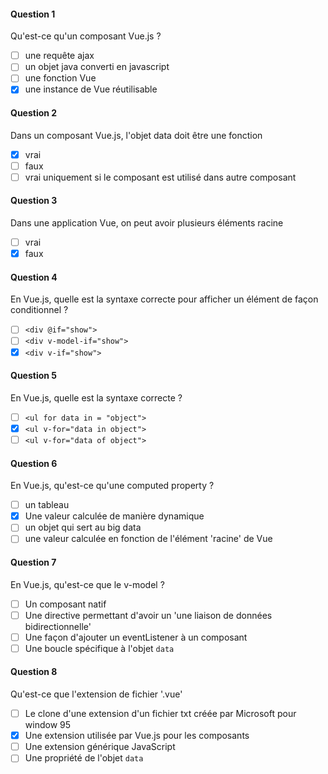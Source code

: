 #### Question 1
Qu'est-ce qu'un composant Vue.js ?
* [ ] une requête ajax
* [ ] un objet java converti en javascript
* [ ] une fonction Vue
* [x] une instance de Vue réutilisable
 
#### Question 2
Dans un composant Vue.js, l'objet data doit être une fonction 
* [x] vrai
* [ ] faux
* [ ] vrai uniquement si le composant est utilisé dans autre composant

#### Question 3
Dans une application Vue, on peut avoir plusieurs éléments racine
* [ ] vrai
* [x] faux

#### Question 4
En Vue.js, quelle est la syntaxe correcte pour afficher un élément de façon conditionnel ?
* [ ] `<div @if="show">`
* [ ] `<div v-model-if="show">`
* [x] `<div v-if="show">`

#### Question 5
En Vue.js, quelle est la syntaxe correcte ?
* [ ] `<ul for data in = "object">`
* [x] `<ul v-for="data in object">`
* [ ] `<ul v-for="data of object">`

#### Question 6
En Vue.js, qu'est-ce qu'une computed property ?
* [ ] un tableau
* [x] Une valeur calculée de manière dynamique
* [ ] un objet qui sert au big data
* [ ] une valeur calculée en fonction de l'élément 'racine' de Vue

#### Question 7
En Vue.js, qu'est-ce que le v-model ?
* [ ] Un composant natif
* [ ] Une directive permettant d'avoir un 'une liaison de données bidirectionnelle'
* [ ] Une façon d'ajouter un eventListener à un composant
* [ ] Une boucle spécifique à l'objet `data`

#### Question 8
Qu'est-ce que l'extension de fichier '.vue'
* [ ] Le clone d'une extension d'un fichier txt créée par Microsoft pour window 95
* [x] Une extension utilisée par Vue.js pour les composants
* [ ] Une extension générique JavaScript
* [ ] Une propriété de l'objet `data`
